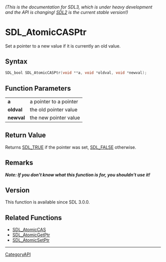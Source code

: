 ###### (This is the documentation for SDL3, which is under heavy development and the API is changing! [SDL2](https://wiki.libsdl.org/SDL2/) is the current stable version!)
# SDL_AtomicCASPtr

Set a pointer to a new value if it is currently an old value.

## Syntax

```c
SDL_bool SDL_AtomicCASPtr(void **a, void *oldval, void *newval);

```

## Function Parameters

|                |                        |
| -------------- | ---------------------- |
| **a**          | a pointer to a pointer |
| **oldval**     | the old pointer value  |
| **newval**     | the new pointer value  |

## Return Value

Returns [SDL_TRUE](SDL_TRUE) if the pointer was set, [SDL_FALSE](SDL_FALSE)
otherwise.

## Remarks

***Note: If you don't know what this function is for, you shouldn't use
it!***

## Version

This function is available since SDL 3.0.0.

## Related Functions

* [SDL_AtomicCAS](SDL_AtomicCAS)
* [SDL_AtomicGetPtr](SDL_AtomicGetPtr)
* [SDL_AtomicSetPtr](SDL_AtomicSetPtr)

----
[CategoryAPI](CategoryAPI)

